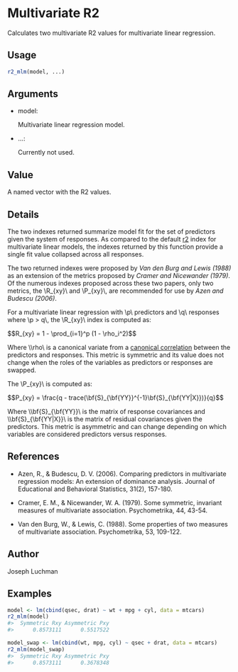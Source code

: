 # Multivariate R2

Calculates two multivariate R2 values for multivariate linear
regression.

## Usage

``` r
r2_mlm(model, ...)
```

## Arguments

- model:

  Multivariate linear regression model.

- ...:

  Currently not used.

## Value

A named vector with the R2 values.

## Details

The two indexes returned summarize model fit for the set of predictors
given the system of responses. As compared to the default
[r2](https://easystats.github.io/performance/reference/r2.md) index for
multivariate linear models, the indexes returned by this function
provide a single fit value collapsed across all responses.

The two returned indexes were proposed by *Van den Burg and Lewis
(1988)* as an extension of the metrics proposed by *Cramer and
Nicewander (1979)*. Of the numerous indexes proposed across these two
papers, only two metrics, the \\R\_{xy}\\ and \\P\_{xy}\\, are
recommended for use by *Azen and Budescu (2006)*.

For a multivariate linear regression with \\p\\ predictors and \\q\\
responses where \\p \> q\\, the \\R\_{xy}\\ index is computed as:

\$\$R\_{xy} = 1 - \prod\_{i=1}^p (1 - \rho_i^2)\$\$

Where \\\rho\\ is a canonical variate from a [canonical
correlation](https://rdrr.io/r/stats/cancor.html) between the predictors
and responses. This metric is symmetric and its value does not change
when the roles of the variables as predictors or responses are swapped.

The \\P\_{xy}\\ is computed as:

\$\$P\_{xy} = \frac{q -
trace(\bf{S}\_{\bf{YY}}^{-1}\bf{S}\_{\bf{YY\|X}})}{q}\$\$

Where \\\bf{S}\_{\bf{YY}}\\ is the matrix of response covariances and
\\\bf{S}\_{\bf{YY\|X}}\\ is the matrix of residual covariances given the
predictors. This metric is asymmetric and can change depending on which
variables are considered predictors versus responses.

## References

- Azen, R., & Budescu, D. V. (2006). Comparing predictors in
  multivariate regression models: An extension of dominance analysis.
  Journal of Educational and Behavioral Statistics, 31(2), 157-180.

- Cramer, E. M., & Nicewander, W. A. (1979). Some symmetric, invariant
  measures of multivariate association. Psychometrika, 44, 43-54.

- Van den Burg, W., & Lewis, C. (1988). Some properties of two measures
  of multivariate association. Psychometrika, 53, 109-122.

## Author

Joseph Luchman

## Examples

``` r
model <- lm(cbind(qsec, drat) ~ wt + mpg + cyl, data = mtcars)
r2_mlm(model)
#>  Symmetric Rxy Asymmetric Pxy 
#>      0.8573111      0.5517522 

model_swap <- lm(cbind(wt, mpg, cyl) ~ qsec + drat, data = mtcars)
r2_mlm(model_swap)
#>  Symmetric Rxy Asymmetric Pxy 
#>      0.8573111      0.3678348 
```
